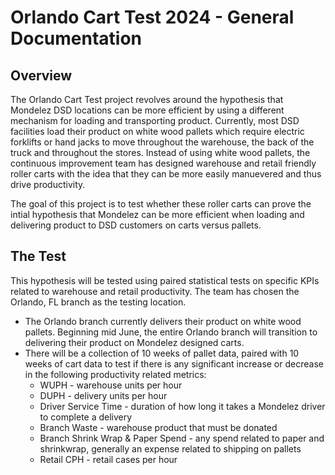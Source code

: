 # Orlando Cart Test 2024 - General Documentation

## Overview
The Orlando Cart Test project revolves around the hypothesis that Mondelez DSD locations can be more efficient by using a different mechanism for loading and transporting product. Currently, most DSD facilities load their product on white wood pallets which require electric forklifts or hand jacks to move throughout the warehouse, the back of the truck and throughout the stores. Instead of using white wood pallets, the continuous improvement team has designed warehouse and retail friendly roller carts with the idea that they can be more easily manuevered and thus drive productivity.

The goal of this project is to test whether these roller carts can prove the intial hypothesis that Mondelez can be more efficient when loading and delivering product to DSD customers on carts versus pallets.

## The Test
This hypothesis will be tested using paired statistical tests on specific KPIs related to warehouse and retail productivity. The team has chosen the Orlando, FL branch as the testing location. 
* The Orlando branch currently delivers their product on white wood pallets. Beginning mid June, the entire Orlando branch will transition to delivering their product on Mondelez designed carts.
* There will be a collection of 10 weeks of pallet data, paired with 10 weeks of cart data to test if there is any significant increase or decrease in the following productivity related metrics:
  * WUPH - warehouse units per hour
  * DUPH - delivery units per hour
  * Driver Service Time - duration of how long it takes a Mondelez driver to complete a delivery
  * Branch Waste - warehouse product that must be donated
  * Branch Shrink Wrap & Paper Spend - any spend related to paper and shrinkwrap, generally an expense related to shipping on pallets
  * Retail CPH - retail cases per hour
